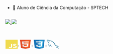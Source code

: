 
- 🔭 Aluno de Ciência da Computação - SPTECH

##

<div align="left">
  <a href="https://github.com/matheuslealdeoliveira">
  <img height="180em" src="https://github-readme-stats.vercel.app/api?username=matheuslealdeoliveira&show_icons=true&theme=dark&include_all_commits=true&count_private=true"/>
    <img height="180em" src="https://github-readme-stats.vercel.app/api/top-langs/?username=matheuslealdeoliveira&layout=compact&langs_count=7&theme=dark"/>
</div>
  
  ##
  
 <div style="display: inline_block"><br>
  <img align="center" height="30" width="40" src="https://raw.githubusercontent.com/devicons/devicon/master/icons/javascript/javascript-plain.svg">
  <img align="center" height="30" width="40" src="https://raw.githubusercontent.com/devicons/devicon/master/icons/html5/html5-original.svg">
  <img align="center" height="30" width="40" src="https://raw.githubusercontent.com/devicons/devicon/master/icons/css3/css3-original.svg">
   <img align="center" height="30" width="40" src="https://raw.githubusercontent.com/devicons/devicon/master/icons/mysql/mysql-original.svg">
</div>
